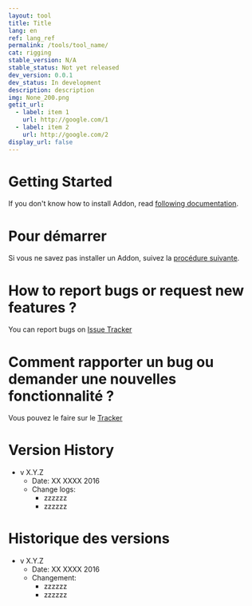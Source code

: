 ```yaml
---
layout: tool
title: Title
lang: en
ref: lang_ref
permalink: /tools/tool_name/
cat: rigging
stable_version: N/A
stable_status: Not yet released
dev_version: 0.0.1
dev_status: In development
description: description
img: None_200.png
getit_url:
  - label: item 1
    url: http://google.com/1
  - label: item 2
    url: http://google.com/2
display_url: false
---
```


# Getting Started
If you don't know how to install Addon, read [following documentation][1].  
# Pour démarrer
Si vous ne savez pas installer un Addon, suivez la [procédure suivante][1].

# How to report bugs or request new features ?
You can report bugs on [Issue Tracker][2]

# Comment rapporter un bug ou demander une nouvelles fonctionnalité ?
Vous pouvez le faire sur le [Tracker][2]

# Version History
* v X.Y.Z  
  * Date: XX XXXX 2016
  * Change logs:
    * zzzzzz
	* zzzzzz
# Historique des versions
* v X.Y.Z  
  * Date: XX XXXX 2016
  * Changement:
    * zzzzzz
	* zzzzzz

[1]: {{site.base_url}}/AddonInstallation/
[1]: {{site.base_url}}/AddonInstallation-fr/
[2]: https://github.com/julienduroure/XXXXX/issues/
